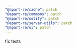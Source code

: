```yaml
---
"@apart-re/cache": patch
"@apart-re/commons": patch
"@apart-re/notify": patch
"@apart-re/server-utils": patch
"@apart-re/ui": patch
---
```


fix tests
